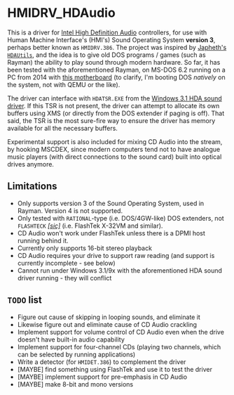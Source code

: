 # HMIDRV_HDAudio
This is a driver for [Intel High Definition Audio](https://en.wikipedia.org/wiki/Intel_High_Definition_Audio) controllers, for use with Human Machine Interface's (HMI's) Sound Operating System **version 3**, perhaps better known as `HMIDRV.386`.
The project was inspired by [Japheth's `HDAUtils`](https://github.com/Baron-von-Riedesel/HDAutils), and the idea is to give old DOS programs / games (such as Rayman) the ability to play sound through modern hardware.
So far, it has been tested with the aforementioned Rayman, on MS-DOS 6.2 running on a PC from 2014 with [this motherboard](https://us.msi.com/Motherboard/Z97-GAMING-3) (to clarify, I'm booting DOS *natively* on the system, not with QEMU or the like).

The driver can interface with `HDATSR.EXE` from the [Windows 3.1 HDA sound driver](https://retrosystemsrevival.blogspot.com/2019/06/windows-31959898se-hda-driver.html).
If this TSR is not present, the driver can attempt to allocate its own buffers using XMS (or directly from the DOS extender if paging is off).
That said, the TSR is the most sure-fire way to ensure the driver has memory available for all the necessary buffers.

Experimental support is also included for mixing CD Audio into the stream, by hooking MSCDEX, since modern computers tend not to have analogue music players (with direct connections to the sound card) built into optical drives anymore.

## Limitations
* Only supports version 3 of the Sound Operating System, used in Rayman. Version 4 is not supported.
* Only tested with `RATIONAL`-type (i.e. DOS/4GW-like) DOS extenders, not `FLASHTECK` [*[sic]*](https://github.com/Wohlstand/SOSPLAY/blob/master/sos3/include/sos.h#L574) (i.e. FlashTek X-32VM and similar).
 * CD Audio won't work under FlashTek unless there is a DPMI host running behind it.
* Currently only supports 16-bit stereo playback
* CD Audio requires your drive to support raw reading (and support is currently incomplete - see below)
* Cannot run under Windows 3.1/9x with the aforementioned HDA sound driver running - they will conflict

## `TODO` list
* Figure out cause of skipping in looping sounds, and eliminate it
* Likewise figure out and eliminate cause of CD Audio crackling
* Implement support for volume control of CD Audio even when the drive doesn't have built-in audio capability
* Implement support for four-channel CDs (playing two channels, which can be selected by running applications)
* Write a detector (for `HMIDET.386`) to complement the driver
* [MAYBE] find something using FlashTek and use it to test the driver
* [MAYBE] implement support for pre-emphasis in CD Audio
* [MAYBE] make 8-bit and mono versions
